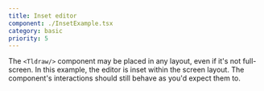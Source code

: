 ```yaml
---
title: Inset editor
component: ./InsetExample.tsx
category: basic
priority: 5
---
```


The `<Tldraw/>` component may be placed in any layout, even if it's not full-screen. In this example, the editor is inset within the screen layout. The component's interactions should still behave as you'd expect them to.
